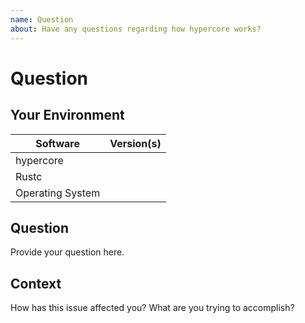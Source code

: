 ```yaml
---
name: Question
about: Have any questions regarding how hypercore works?
---
```


# Question
## Your Environment
| Software         | Version(s) |
| ---------------- | ---------- |
| hypercore      |
| Rustc            |
| Operating System |

## Question
Provide your question here.

## Context
How has this issue affected you? What are you trying to accomplish?
